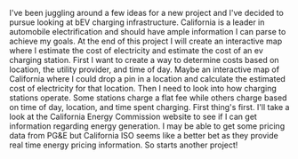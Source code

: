 I've been juggling around a few ideas for a new project and I've decided to pursue looking at bEV charging infrastructure. California is a leader in automobile electrification and should have ample information I can parse to achieve my goals. At the end of this project I will create an interactive map where I estimate the cost of electricity and estimate the cost of an ev charging station. First I want to create a way to determine costs based on location, the utility provider, and time of day. Maybe an interactive map of California where I could drop a pin in a location and calculate the estimated cost of electricity for that location. Then I need to look into how charging stations operate. Some stations charge a flat fee while others charge based on time of day, location, and time spent charging. First thing's first. I'll take a look at the California Energy Commission website to see if I can get information regarding energy generation. I may be able to get some pricing data from PG&E but California ISO seems like a better bet as they provide real time energy pricing information. So starts another project!